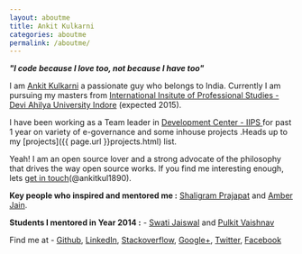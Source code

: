 ```yaml
---
layout: aboutme
title: Ankit Kulkarni
categories: aboutme
permalink: /aboutme/
---
```

***"I code because I love too, not because I have too"***

I am [Ankit Kulkarni]({{page.url}}) a passionate guy who belongs to India. Currently I am pursuing my masters from [International Insitute of Professional Studies - Devi Ahilya University Indore](http://iips.edu.in) (expected 2015).

I have been working as a Team leader in [Development Center - IIPS ](http://iips.edu.in/dc_website/index.php) for past 1 year on variety of e-governance and some inhouse projects .Heads up to my [projects]({{ page.url }}projects.html) list.

Yeah! I am an open source lover and a strong advocate of the philosophy that drives the way open source works. If you find me interesting enough, lets [get in touch](https://twitter.com/AnkitKul1890)(@ankitkul1890).

**Key people who inspired and mentored me :** [Shaligram Prajapat](https://sites.google.com/site/shaligramiipsdavvindore/) and [Amber Jain](http://amberja.in/). 

**Students I mentored in Year 2014 :** - [Swati Jaiswal](http://swati-jaiswal.github.io/) and [Pulkit Vaishnav](https://github.com/pulkitvaishnav/)

Find me at - [Github](https://github.com/Ankit-Kulkarni/), [LinkedIn](http://in.linkedin.com/pub/ankit-kulkarni/3b/455/552/), [Stackoverflow](http://stackoverflow.com/users/2397396/ankit-kulkarni), [Google+](https://plus.google.com/+AnkitKulkarni1/posts), [Twitter](https://twitter.com/AnkitKul1890), [Facebook](https://www.facebook.com/ankitkul1890)


